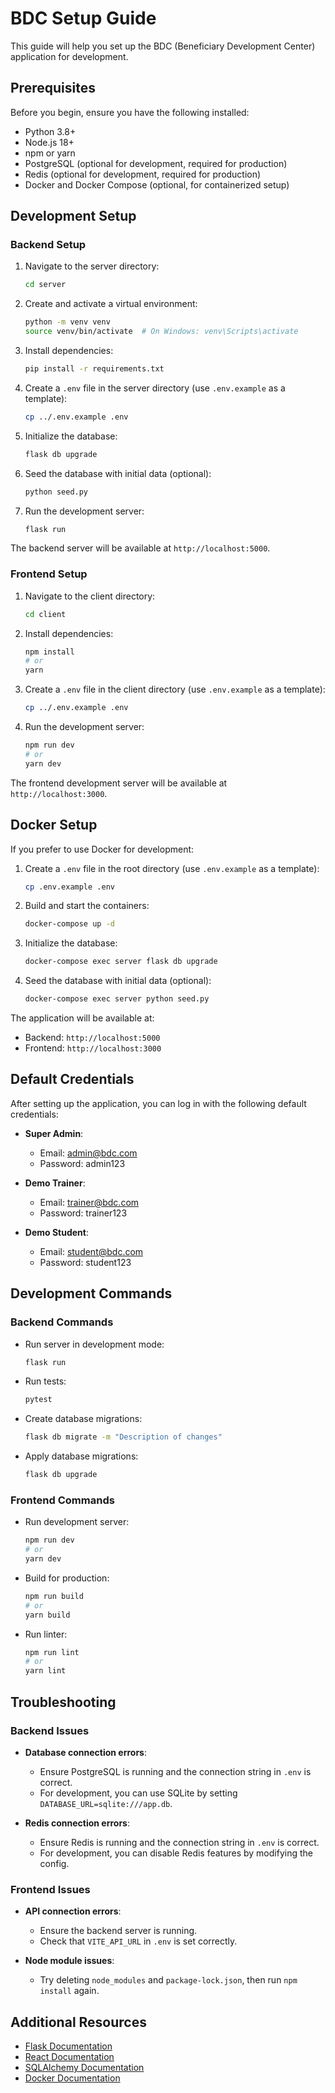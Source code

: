 # BDC Setup Guide

This guide will help you set up the BDC (Beneficiary Development Center) application for development.

## Prerequisites

Before you begin, ensure you have the following installed:

- Python 3.8+
- Node.js 18+
- npm or yarn
- PostgreSQL (optional for development, required for production)
- Redis (optional for development, required for production)
- Docker and Docker Compose (optional, for containerized setup)

## Development Setup

### Backend Setup

1. Navigate to the server directory:
   ```bash
   cd server
   ```

2. Create and activate a virtual environment:
   ```bash
   python -m venv venv
   source venv/bin/activate  # On Windows: venv\Scripts\activate
   ```

3. Install dependencies:
   ```bash
   pip install -r requirements.txt
   ```

4. Create a `.env` file in the server directory (use `.env.example` as a template):
   ```bash
   cp ../.env.example .env
   ```

5. Initialize the database:
   ```bash
   flask db upgrade
   ```

6. Seed the database with initial data (optional):
   ```bash
   python seed.py
   ```

7. Run the development server:
   ```bash
   flask run
   ```

The backend server will be available at `http://localhost:5000`.

### Frontend Setup

1. Navigate to the client directory:
   ```bash
   cd client
   ```

2. Install dependencies:
   ```bash
   npm install
   # or
   yarn
   ```

3. Create a `.env` file in the client directory (use `.env.example` as a template):
   ```bash
   cp ../.env.example .env
   ```

4. Run the development server:
   ```bash
   npm run dev
   # or
   yarn dev
   ```

The frontend development server will be available at `http://localhost:3000`.

## Docker Setup

If you prefer to use Docker for development:

1. Create a `.env` file in the root directory (use `.env.example` as a template):
   ```bash
   cp .env.example .env
   ```

2. Build and start the containers:
   ```bash
   docker-compose up -d
   ```

3. Initialize the database:
   ```bash
   docker-compose exec server flask db upgrade
   ```

4. Seed the database with initial data (optional):
   ```bash
   docker-compose exec server python seed.py
   ```

The application will be available at:
- Backend: `http://localhost:5000`
- Frontend: `http://localhost:3000`

## Default Credentials

After setting up the application, you can log in with the following default credentials:

- **Super Admin**:
  - Email: admin@bdc.com
  - Password: admin123

- **Demo Trainer**:
  - Email: trainer@bdc.com
  - Password: trainer123

- **Demo Student**:
  - Email: student@bdc.com
  - Password: student123

## Development Commands

### Backend Commands

- Run server in development mode:
  ```bash
  flask run
  ```

- Run tests:
  ```bash
  pytest
  ```

- Create database migrations:
  ```bash
  flask db migrate -m "Description of changes"
  ```

- Apply database migrations:
  ```bash
  flask db upgrade
  ```

### Frontend Commands

- Run development server:
  ```bash
  npm run dev
  # or
  yarn dev
  ```

- Build for production:
  ```bash
  npm run build
  # or
  yarn build
  ```

- Run linter:
  ```bash
  npm run lint
  # or
  yarn lint
  ```

## Troubleshooting

### Backend Issues

- **Database connection errors**:
  - Ensure PostgreSQL is running and the connection string in `.env` is correct.
  - For development, you can use SQLite by setting `DATABASE_URL=sqlite:///app.db`.

- **Redis connection errors**:
  - Ensure Redis is running and the connection string in `.env` is correct.
  - For development, you can disable Redis features by modifying the config.

### Frontend Issues

- **API connection errors**:
  - Ensure the backend server is running.
  - Check that `VITE_API_URL` in `.env` is set correctly.

- **Node module issues**:
  - Try deleting `node_modules` and `package-lock.json`, then run `npm install` again.

## Additional Resources

- [Flask Documentation](https://flask.palletsprojects.com/)
- [React Documentation](https://reactjs.org/docs/getting-started.html)
- [SQLAlchemy Documentation](https://docs.sqlalchemy.org/)
- [Docker Documentation](https://docs.docker.com/)